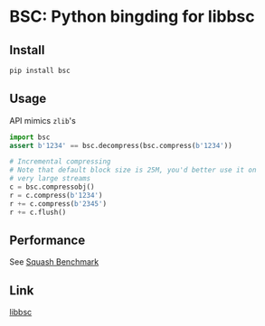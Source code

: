 # BSC: Python bingding for libbsc

## Install

```bash
pip install bsc
```

## Usage

API mimics `zlib`'s

```python
import bsc
assert b'1234' == bsc.decompress(bsc.compress(b'1234'))

# Incremental compressing
# Note that default block size is 25M, you'd better use it on
# very large streams
c = bsc.compressobj()
r = c.compress(b'1234')
r += c.compress(b'2345')
r += c.flush()
```

## Performance

See [Squash Benchmark](https://quixdb.github.io/squash-benchmark/)

## Link

[libbsc](http://libbsc.com)